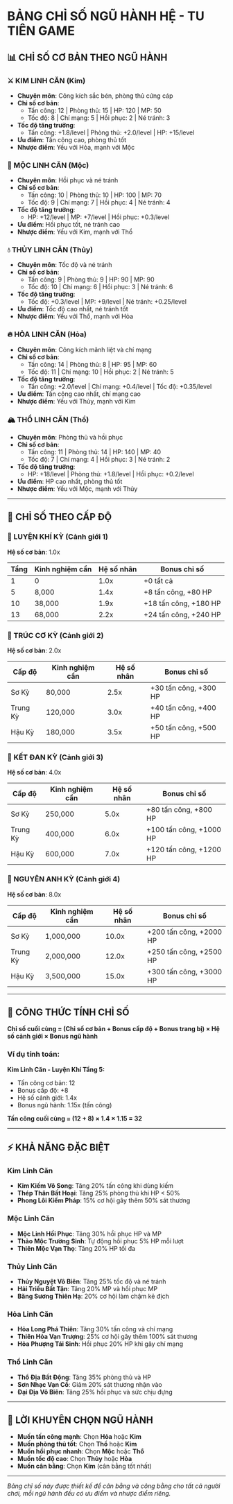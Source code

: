 # BẢNG CHỈ SỐ NGŨ HÀNH HỆ - TU TIÊN GAME

## 📊 CHỈ SỐ CƠ BẢN THEO NGŨ HÀNH

### ⚔️ KIM LINH CĂN (Kim)
- **Chuyên môn**: Công kích sắc bén, phòng thủ cứng cáp
- **Chỉ số cơ bản**:
  - Tấn công: 12 | Phòng thủ: 15 | HP: 120 | MP: 50
  - Tốc độ: 8 | Chí mạng: 5 | Hồi phục: 2 | Né tránh: 3
- **Tốc độ tăng trưởng**:
  - Tấn công: +1.8/level | Phòng thủ: +2.0/level | HP: +15/level
- **Ưu điểm**: Tấn công cao, phòng thủ tốt
- **Nhược điểm**: Yếu với Hỏa, mạnh với Mộc

### 🌳 MỘC LINH CĂN (Mộc)
- **Chuyên môn**: Hồi phục và né tránh
- **Chỉ số cơ bản**:
  - Tấn công: 10 | Phòng thủ: 10 | HP: 100 | MP: 70
  - Tốc độ: 9 | Chí mạng: 7 | Hồi phục: 4 | Né tránh: 4
- **Tốc độ tăng trưởng**:
  - HP: +12/level | MP: +7/level | Hồi phục: +0.3/level
- **Ưu điểm**: Hồi phục tốt, né tránh cao
- **Nhược điểm**: Yếu với Kim, mạnh với Thổ

### 💧 THỦY LINH CĂN (Thủy)
- **Chuyên môn**: Tốc độ và né tránh
- **Chỉ số cơ bản**:
  - Tấn công: 9 | Phòng thủ: 9 | HP: 90 | MP: 90
  - Tốc độ: 10 | Chí mạng: 6 | Hồi phục: 3 | Né tránh: 6
- **Tốc độ tăng trưởng**:
  - Tốc độ: +0.3/level | MP: +9/level | Né tránh: +0.25/level
- **Ưu điểm**: Tốc độ cao nhất, né tránh tốt
- **Nhược điểm**: Yếu với Thổ, mạnh với Hỏa

### 🔥 HỎA LINH CĂN (Hỏa)
- **Chuyên môn**: Công kích mãnh liệt và chí mạng
- **Chỉ số cơ bản**:
  - Tấn công: 14 | Phòng thủ: 8 | HP: 95 | MP: 60
  - Tốc độ: 11 | Chí mạng: 10 | Hồi phục: 2 | Né tránh: 5
- **Tốc độ tăng trưởng**:
  - Tấn công: +2.0/level | Chí mạng: +0.4/level | Tốc độ: +0.35/level
- **Ưu điểm**: Tấn công cao nhất, chí mạng cao
- **Nhược điểm**: Yếu với Thủy, mạnh với Kim

### 🏔️ THỔ LINH CĂN (Thổ)
- **Chuyên môn**: Phòng thủ và hồi phục
- **Chỉ số cơ bản**:
  - Tấn công: 11 | Phòng thủ: 14 | HP: 140 | MP: 40
  - Tốc độ: 7 | Chí mạng: 4 | Hồi phục: 3 | Né tránh: 2
- **Tốc độ tăng trưởng**:
  - HP: +18/level | Phòng thủ: +1.8/level | Hồi phục: +0.2/level
- **Ưu điểm**: HP cao nhất, phòng thủ tốt
- **Nhược điểm**: Yếu với Mộc, mạnh với Thủy

---

## 🚀 CHỈ SỐ THEO CẤP ĐỘ

### 💨 LUYỆN KHÍ KỲ (Cảnh giới 1)
**Hệ số cơ bản**: 1.0x

| Tầng | Kinh nghiệm cần | Hệ số nhân | Bonus chỉ số |
|------|----------------|-------------|--------------|
| 1    | 0              | 1.0x        | +0 tất cả    |
| 5    | 8,000          | 1.4x        | +8 tấn công, +80 HP |
| 10   | 38,000         | 1.9x        | +18 tấn công, +180 HP |
| 13   | 68,000         | 2.2x        | +24 tấn công, +240 HP |

### 🌱 TRÚC CƠ KỲ (Cảnh giới 2)
**Hệ số cơ bản**: 2.0x

| Cấp độ | Kinh nghiệm cần | Hệ số nhân | Bonus chỉ số |
|---------|----------------|-------------|--------------|
| Sơ Kỳ   | 80,000         | 2.5x        | +30 tấn công, +300 HP |
| Trung Kỳ| 120,000        | 3.0x        | +40 tấn công, +400 HP |
| Hậu Kỳ  | 180,000        | 3.5x        | +50 tấn công, +500 HP |

### 🔮 KẾT ĐAN KỲ (Cảnh giới 3)
**Hệ số cơ bản**: 4.0x

| Cấp độ | Kinh nghiệm cần | Hệ số nhân | Bonus chỉ số |
|---------|----------------|-------------|--------------|
| Sơ Kỳ   | 250,000        | 5.0x        | +80 tấn công, +800 HP |
| Trung Kỳ| 400,000        | 6.0x        | +100 tấn công, +1000 HP |
| Hậu Kỳ  | 600,000        | 7.0x        | +120 tấn công, +1200 HP |

### 👶 NGUYÊN ANH KỲ (Cảnh giới 4)
**Hệ số cơ bản**: 8.0x

| Cấp độ | Kinh nghiệm cần | Hệ số nhân | Bonus chỉ số |
|---------|----------------|-------------|--------------|
| Sơ Kỳ   | 1,000,000      | 10.0x       | +200 tấn công, +2000 HP |
| Trung Kỳ| 2,000,000      | 12.0x       | +250 tấn công, +2500 HP |
| Hậu Kỳ  | 3,500,000      | 15.0x       | +300 tấn công, +3000 HP |

---

## 🧮 CÔNG THỨC TÍNH CHỈ SỐ

**Chỉ số cuối cùng = (Chỉ số cơ bản + Bonus cấp độ + Bonus trang bị) × Hệ số cảnh giới × Bonus ngũ hành**

### Ví dụ tính toán:
**Kim Linh Căn - Luyện Khí Tầng 5:**
- Tấn công cơ bản: 12
- Bonus cấp độ: +8
- Hệ số cảnh giới: 1.4x
- Bonus ngũ hành: 1.15x (tấn công)

**Tấn công cuối cùng = (12 + 8) × 1.4 × 1.15 = 32**

---

## ⚡ KHẢ NĂNG ĐẶC BIỆT

### Kim Linh Căn
- **Kim Kiếm Vô Song**: Tăng 20% tấn công khi dùng kiếm
- **Thép Thân Bất Hoại**: Tăng 25% phòng thủ khi HP < 50%
- **Phong Lôi Kiếm Pháp**: 15% cơ hội gây thêm 50% sát thương

### Mộc Linh Căn
- **Mộc Linh Hồi Phục**: Tăng 30% hồi phục HP và MP
- **Thảo Mộc Trường Sinh**: Tự động hồi phục 5% HP mỗi lượt
- **Thiên Mộc Vạn Thọ**: Tăng 20% HP tối đa

### Thủy Linh Căn
- **Thủy Nguyệt Vô Biên**: Tăng 25% tốc độ và né tránh
- **Hải Triều Bất Tận**: Tăng 20% MP và hồi phục MP
- **Băng Sương Thiên Hạ**: 20% cơ hội làm chậm kẻ địch

### Hỏa Linh Căn
- **Hỏa Long Phá Thiên**: Tăng 30% tấn công và chí mạng
- **Thiên Hỏa Vạn Trượng**: 25% cơ hội gây thêm 100% sát thương
- **Hỏa Phượng Tái Sinh**: Hồi phục 20% HP khi gây chí mạng

### Thổ Linh Căn
- **Thổ Địa Bất Động**: Tăng 35% phòng thủ và HP
- **Sơn Nhạc Vạn Cổ**: Giảm 20% sát thương nhận vào
- **Đại Địa Vô Biên**: Tăng 25% hồi phục và sức chịu đựng

---

## 🎯 LỜI KHUYÊN CHỌN NGŨ HÀNH

- **Muốn tấn công mạnh**: Chọn **Hỏa** hoặc **Kim**
- **Muốn phòng thủ tốt**: Chọn **Thổ** hoặc **Kim**
- **Muốn hồi phục nhanh**: Chọn **Mộc** hoặc **Thổ**
- **Muốn tốc độ cao**: Chọn **Thủy** hoặc **Hỏa**
- **Muốn cân bằng**: Chọn **Kim** (cân bằng tốt nhất)

---

*Bảng chỉ số này được thiết kế để cân bằng và công bằng cho tất cả người chơi, mỗi ngũ hành đều có ưu điểm và nhược điểm riêng.*


